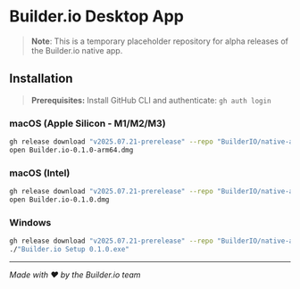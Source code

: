 # Builder.io Desktop App

> **Note**: This is a temporary placeholder repository for alpha releases of the Builder.io native app.

## Installation

> **Prerequisites:** Install GitHub CLI and authenticate: `gh auth login`

### macOS (Apple Silicon - M1/M2/M3)
```bash
gh release download "v2025.07.21-prerelease" --repo "BuilderIO/native-app-distribution" --pattern "Builder.io-0.1.0-arm64.dmg"
open Builder.io-0.1.0-arm64.dmg
```

### macOS (Intel)
```bash
gh release download "v2025.07.21-prerelease" --repo "BuilderIO/native-app-distribution" --pattern "Builder.io-0.1.0.dmg"
open Builder.io-0.1.0.dmg
```

### Windows  
```bash
gh release download "v2025.07.21-prerelease" --repo "BuilderIO/native-app-distribution" --pattern "Builder.io Setup 0.1.0.exe"
./"Builder.io Setup 0.1.0.exe"
```

---

*Made with ❤️ by the Builder.io team*
